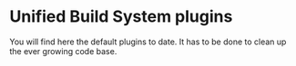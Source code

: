 # Unified Build System plugins

You will find here the default plugins to date.
It has to be done to clean up the ever growing code base.

